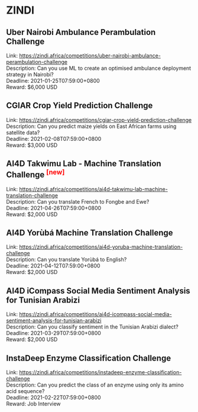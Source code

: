 # ZINDI



## Uber Nairobi Ambulance Perambulation Challenge

Link: https://zindi.africa/competitions/uber-nairobi-ambulance-perambulation-challenge  
Description: Can you use ML to create an optimised ambulance deployment strategy in Nairobi?  
Deadline: 2021-01-25T07:59:00+0800  
Reward: $6,000 USD  


## CGIAR Crop Yield Prediction Challenge

Link: https://zindi.africa/competitions/cgiar-crop-yield-prediction-challenge  
Description: Can you predict maize yields on East African farms using satellite data?  
Deadline: 2021-02-08T07:59:00+0800  
Reward: $3,000 USD  


## AI4D Takwimu Lab - Machine Translation Challenge <sup style="color:red">[new]<sup>  

Link: https://zindi.africa/competitions/ai4d-takwimu-lab-machine-translation-challenge  
Description: Can you translate French to Fongbe and Ewe?  
Deadline: 2021-04-26T07:59:00+0800  
Reward: $2,000 USD  


## AI4D Yorùbá Machine Translation Challenge

Link: https://zindi.africa/competitions/ai4d-yoruba-machine-translation-challenge  
Description: Can you translate Yorùbá to English?  
Deadline: 2021-04-12T07:59:00+0800  
Reward: $2,000 USD  


## AI4D iCompass Social Media Sentiment Analysis for Tunisian Arabizi

Link: https://zindi.africa/competitions/ai4d-icompass-social-media-sentiment-analysis-for-tunisian-arabizi  
Description: Can you classify sentiment in the Tunisian Arabizi dialect?  
Deadline: 2021-03-29T07:59:00+0800  
Reward: $2,000 USD  


## InstaDeep Enzyme Classification Challenge

Link: https://zindi.africa/competitions/instadeep-enzyme-classification-challenge  
Description: Can you predict the class of an enzyme using only its amino acid sequence?  
Deadline: 2021-02-22T07:59:00+0800  
Reward: Job Interview  

